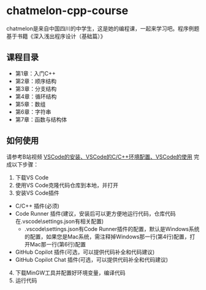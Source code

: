 # chatmelon-cpp-course
chatmelon是来自中国四川的中学生，这是她的编程课，一起来学习吧。程序例题基于书籍《深入浅出程序设计（基础篇）》

## 课程目录
- 第1章：入门C++
- 第2章：顺序结构
- 第3章：分支结构
- 第4章：循环结构
- 第5章：数组
- 第6章：字符串
- 第7章：函数与结构体

## 如何使用
请参考B站视频 [VSCode的安装、VSCode的C/C++环境配置、VSCode的使用](https://www.bilibili.com/video/BV1z4RcY1EwT?vd_source=9a00ae766e3aeec4a51706cc12522a4b) 完成以下步骤：
1. 下载VS Code
2. 使用VS Code克隆代码仓库到本地，并打开
3. 安装VS Code插件
- C/C++ 插件(必须)
- Code Runner 插件(建议，安装后可以更方便地运行代码，仓库代码在.vscode\settings.json有相关配置)
   - .vscode\settings.json有Code Runner插件的配置，默认是Windows系统的配置，如果您是Mac系统，需注释掉Windows那一行(第4行)配置，打开Mac那一行(第6行)配置
- GitHub Copilot 插件(可选，可以提供代码补全和代码建议)
- GitHub Copilot Chat 插件(可选，可以提供代码补全和代码建议)
4. 下载MinGW工具并配置好环境变量，编译代码
5. 运行代码

